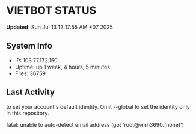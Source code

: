 # VIETBOT STATUS
**Updated**: Sun Jul 13 12:17:55 AM +07 2025

## System Info
- IP: 103.77.172.150
- Uptime: up 1 week, 4 hours, 5 minutes
- Files: 36759

## Last Activity

to set your account's default identity.
Omit --global to set the identity only in this repository.

fatal: unable to auto-detect email address (got 'root@vinh3690.(none)')
